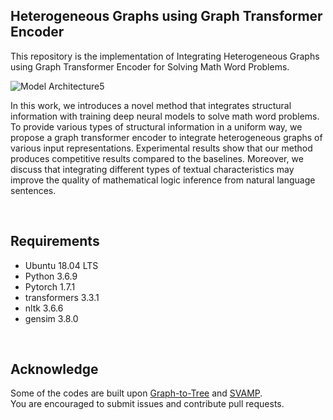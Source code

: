 ## Heterogeneous Graphs using Graph Transformer Encoder 

This repository is the implementation of Integrating Heterogeneous Graphs using Graph Transformer Encoder for Solving Math Word Problems.


![Model Architecture5](https://user-images.githubusercontent.com/70592135/215336026-bbd50c2c-d090-405b-985e-1913960e9401.png)


In this work, we introduces a novel method that integrates structural information with training deep neural models to solve math word problems.
To provide various types of structural information in a uniform way, we propose a graph transformer encoder to integrate heterogeneous graphs of various input representations.
Experimental results show that our method produces competitive results compared to the baselines. 
Moreover, we discuss that integrating different types of textual characteristics may improve the quality of mathematical logic inference from natural language sentences.

<br>

## Requirements
- Ubuntu 18.04 LTS
- Python 3.6.9
- Pytorch 1.7.1
- transformers 3.3.1
- nltk 3.6.6
- gensim 3.8.0

<br>

## Acknowledge
Some of the codes are built upon [Graph-to-Tree](https://github.com/2003pro/Graph2Tree) and [SVAMP](https://github.com/arkilpatel/SVAMP).<br>
You are encouraged to submit issues and contribute pull requests.

